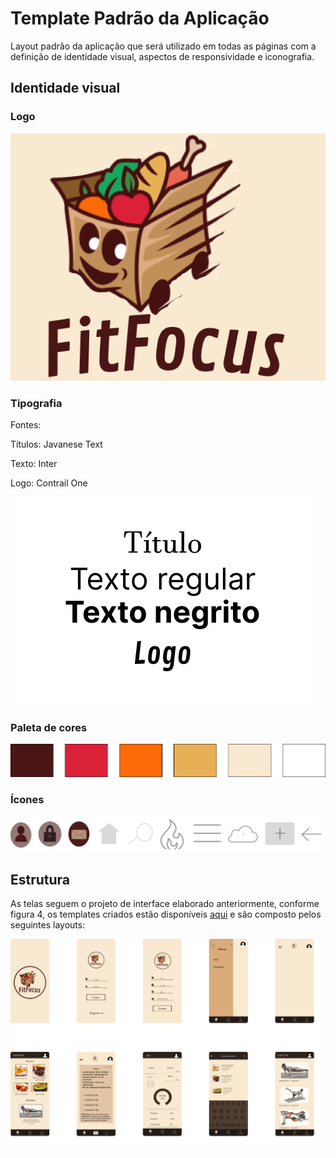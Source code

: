 # Template Padrão da Aplicação

Layout padrão da aplicação que será utilizado em todas as páginas com a definição de identidade visual, aspectos de responsividade e iconografia.

## Identidade visual

### Logo
<img src="https://github.com/ICEI-PUC-Minas-PMV-ADS/pmv-ads-2024-1-e3-proj-mov-t6-pmv-ads-2024-1-e3-proj-fitfocus/blob/e2cdfedce5d2fbea3595fc1b281a4bc6a168a393/docs/img/Logo.png" alt="">

### Tipografia

Fontes:
<p> Títulos: Javanese Text </p>
<p> Texto: Inter </p>
<p> Logo: Contrail One </p>

<img src="https://github.com/ICEI-PUC-Minas-PMV-ADS/pmv-ads-2024-1-e3-proj-mov-t6-pmv-ads-2024-1-e3-proj-fitfocus/blob/e2cdfedce5d2fbea3595fc1b281a4bc6a168a393/docs/img/Tipografia.png" alt="">

### Paleta de cores
<img src="https://github.com/ICEI-PUC-Minas-PMV-ADS/pmv-ads-2024-1-e3-proj-mov-t6-pmv-ads-2024-1-e3-proj-fitfocus/blob/e2cdfedce5d2fbea3595fc1b281a4bc6a168a393/docs/img/Paleta%20de%20cores.png" alt="">

### Ícones
<img src="https://github.com/ICEI-PUC-Minas-PMV-ADS/pmv-ads-2024-1-e3-proj-mov-t6-pmv-ads-2024-1-e3-proj-fitfocus/blob/e2cdfedce5d2fbea3595fc1b281a4bc6a168a393/docs/img/%C3%8Dcones.png" alt="">

## Estrutura

As telas seguem o projeto de interface elaborado anteriormente, conforme figura 4, os templates criados estão disponíveis [aqui](https://www.figma.com/file/xL8S4MzSaXvsr8ilAjLWPk/FitFocus?type=design&node-id=0%3A1&mode=design&t=VwRR2bONyaYBlYEP-1) e são composto pelos seguintes layouts:

<img src="https://github.com/ICEI-PUC-Minas-PMV-ADS/pmv-ads-2024-1-e3-proj-mov-t6-pmv-ads-2024-1-e3-proj-fitfocus/blob/989595b62125b3b9c3557a26c22b3479ed39d7fe/docs/img/Templates.png" alt="">
